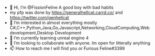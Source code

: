 - 👋 Hi, I’m @FissionFeline A good boy with bad habits
- my pfp was done by https://generalhellcat.carrd.co/ and https://twitter.com/genhellcat
- 👀 I’m interested in almost everything mostly C#,C++,Python,Java,Go,Javascript,Networking,CloudComputing,Web development,Desktop Development 
- 🌱 I’m currently learning unreal engine 4 
- 💞️ I’m looking to collaborate with anyone. Im open for litterally anything 
- 📫 How to reach me I will find you or Furious Feline#3399
<!---
FissionFeline/FissionFeline is a ✨ special ✨ repository because its `README.md` (this file) appears on your GitHub profile.
You can click the Preview link to take a look at your changes.
--->
